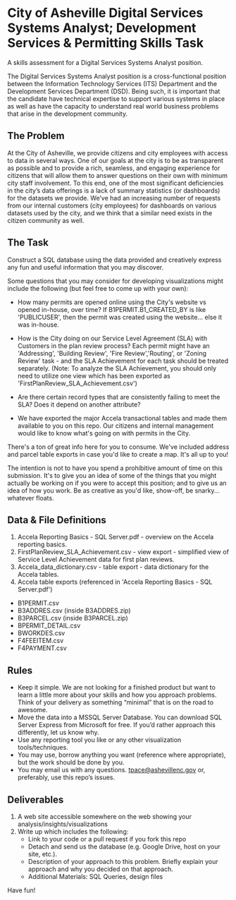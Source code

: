 # City of Asheville Digital Services Systems Analyst; Development Services & Permitting Skills Task
A skills assessment for a Digital Services Systems Analyst position.

The Digital Services Systems Analyst position is a cross-functional position between the Information Technology Services (ITS) Department and the Development Services Department (DSD).  Being such, it is important that the candidate have technical expertise to support various systems in place as well as have the capacity to understand real world business problems that arise in the development community.

## The Problem

At the City of Asheville, we provide citizens and city employees with access to data in several ways. One of our goals at the city is to be as transparent as possible and to provide a rich, seamless, and engaging experience for citizens that will allow them to answer questions on their own with minimum city staff involvement. To this end, one of the most significant deficiencies in the city’s data offerings is a lack of summary statistics (or dashboards) for the datasets we provide. We’ve had an increasing number of requests from our internal customers (city employees) for dashboards on various datasets used by the city, and we think that a similar need exists in the citizen community as well. 

## The Task 

Construct a SQL database using the data provided and creatively express any fun and useful information that you may discover. 

Some questions that you may consider for developing visualizations might include the following (but feel free to come up with your own):

  * How many permits are opened online using the City's website vs opened in-house, over time? If B1PERMIT.B1_CREATED_BY is like 'PUBLICUSER', then the permit was created using the website... else it was in-house. 

  * How is the City doing on our Service Level Agreement (SLA) with Customers in the plan review process?  Each permit might have an 'Addressing', 'Building Review', 'Fire Review','Routing', or 'Zoning Review' task - and the SLA Achievement for each task should be treated separately.  (Note: To analyze the SLA Achievement, you should only need to utilize one view which has been exported as 'FirstPlanReview_SLA_Achievement.csv')

  * Are there certain record types that are consistently failing to meet the SLA? Does it depend on another attribute? 

  * We have exported the major Accela transactional tables and made them available to you on this repo.  Our citizens and internal management would like to know what's going on with permits in the City.  

There's a ton of great info here for you to consume.  We've included address and parcel table exports in case you'd like to create a map.  It's all up to you!

The intention is not to have you spend a prohibitive amount of time on this submission.  It's to give you an idea of some of the things that you might actually be working on if you were to accept this position; and to give us an idea of how you work.  Be as creative as you'd like, show-off, be snarky... whatever floats.

## Data & File Definitions

1. Accela Reporting Basics - SQL Server.pdf - overview on the Accela reporting basics.
2. FirstPlanReview_SLA_Achievement.csv - view export - simplified view of Service Level Achievement data for first plan reviews.
3. Accela_data_dictionary.csv - table export - data dictionary for the Accela tables.
4. Accela table exports (referenced in 'Accela Reporting Basics - SQL Server.pdf')
  * B1PERMIT.csv
  * B3ADDRES.csv (inside B3ADDRES.zip)
  * B3PARCEL.csv (inside B3PARCEL.zip)
  * BPERMIT_DETAIL.csv
  * BWORKDES.csv
  * F4FEEITEM.csv
  * F4PAYMENT.csv

## Rules

  * Keep it simple. We are not looking for a finished product but want to learn a little more about your skills and how you approach problems. Think of your delivery as something “minimal” that is on the road to awesome.
  * Move the data into a MSSQL Server Database. You can download SQL Server Express from Microsoft for free. If you’d rather approach this differently, let us know why.
  * Use any reporting tool you like or any other visualization tools/techniques.
  * You may use, borrow anything you want (reference where appropriate), but the work should be done by you.
  * You may email us with any questions. tpace@ashevillenc.gov or, preferably, use this repo’s issues.

## Deliverables
1. A web site accessible somewhere on the web showing your analysis/insights/visualizations 
2. Write up which includes the following:
    * Link to your code or a pull request if you fork this repo
    * Detach and send us the database (e.g. Google Drive, host on your site, etc.).
    * Description of your approach to this problem. Briefly explain your approach and why you decided on that approach.
    * Additional Materials: SQL Queries, design files

Have fun!
